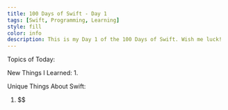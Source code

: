 ```yaml
---
title: 100 Days of Swift - Day 1
tags: [Swift, Programming, Learning]
style: fill
color: info
description: This is my Day 1 of the 100 Days of Swift. Wish me luck!
---
```


Topics of Today:


New Things I Learned:
1. 

Unique Things About Swift:
1. $$